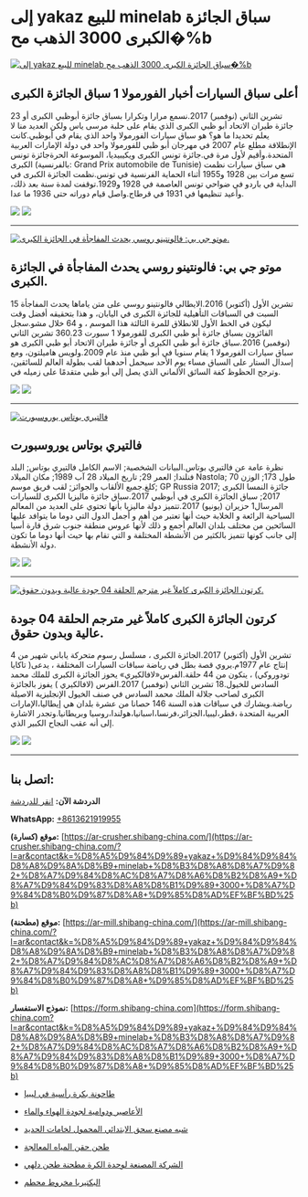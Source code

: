 # إلى yakaz للبيع minelab سباق الجائزة الكبرى 3000 الذهب مح�%b

<a href="https://swt.shibang-china.com/?l=ar&img&k=%D8%A5%D9%84%D9%89+yakaz+%D9%84%D9%84%D8%A8%D9%8A%D8%B9+minelab+%D8%B3%D8%A8%D8%A7%D9%82+%D8%A7%D9%84%D8%AC%D8%A7%D8%A6%D8%B2%D8%A9+%D8%A7%D9%84%D9%83%D8%A8%D8%B1%D9%89+3000+%D8%A7%D9%84%D8%B0%D9%87%D8%A8+%D9%85%D8%AD%EF%BF%BD%25b" target="_blank">![إلى yakaz للبيع minelab سباق الجائزة الكبرى 3000 الذهب مح�%b](http://static.shibang-china.com/all-800x300/501.jpg)</a>

## أعلى سباق السيارات أخبار الفورمولا 1 سباق الجائزة الكبرى
23 تشرين الثاني (نوفمبر) 2017.نسمع مرارا وتكرارا بسباق جائزة أبوظبي الكبرى أو جائزة طيران الاتحاد أبو ظبي الكبرى الذي يقام على حلبة مرسى ياس ولكن العديد منا لا يعلم تحديدا ما هو؟ هو سباق سيارات الفورمولا واحد الذي يقام في أبوظبي.كانت الإنطلاقة مطلع عام 2007 في مهرجان أبو ظبي للفورمولا واحد في دولة الإمارات العربية المتحدة.وأقيم لأول مرة في.جائزة تونس الكبرى ويكيبيديا، الموسوعة الحرةجائزة تونس الكبرى (بالفرنسية: Grand Prix automobile de Tunisie) هي سباق سيارات نظمت تسع مرات بين 1928 و1955 أثناء الحماية الفرنسية في تونس.نظمت الجائزة الكبرى في البداية في باردو في ضواحي تونس العاصمة في 1928 و1929.توقفت لمدة سنة بعد ذلك، وأعيد تنظيمها في 1931 في قرطاج.واصل قيام دوراته حتى 1936 ما عدا.


<a href="https://whatsapp.shibangsoft.com/WhatsApp.php" target="_blank" title="WhatsApp">![](http://static.shibang-china.com/icon/whatsapp.png)</a> <a href="https://swt.shibang-china.com/?l=ar&icon&k=%D8%A5%D9%84%D9%89+yakaz+%D9%84%D9%84%D8%A8%D9%8A%D8%B9+minelab+%D8%B3%D8%A8%D8%A7%D9%82+%D8%A7%D9%84%D8%AC%D8%A7%D8%A6%D8%B2%D8%A9+%D8%A7%D9%84%D9%83%D8%A8%D8%B1%D9%89+3000+%D8%A7%D9%84%D8%B0%D9%87%D8%A8+%D9%85%D8%AD%EF%BF%BD%25b" target="_blank">![](http://static.shibang-china.com/icon/chat-ar.png)</a>

---

<a href="https://swt.shibang-china.com/?l=ar&img&k=%D8%A5%D9%84%D9%89+yakaz+%D9%84%D9%84%D8%A8%D9%8A%D8%B9+minelab+%D8%B3%D8%A8%D8%A7%D9%82+%D8%A7%D9%84%D8%AC%D8%A7%D8%A6%D8%B2%D8%A9+%D8%A7%D9%84%D9%83%D8%A8%D8%B1%D9%89+3000+%D8%A7%D9%84%D8%B0%D9%87%D8%A8+%D9%85%D8%AD%EF%BF%BD%25b" target="_blank">![موتو جي بي: فالونتينو روسي يحدث المفاجأة في الجائزة الكبرى.](http://static.shibang-china.com/all-800x300/808.jpg)</a>

## موتو جي بي: فالونتينو روسي يحدث المفاجأة في الجائزة الكبرى.
15 تشرين الأول (أكتوبر) 2016.الايطالي فالونتينو روسي على متن ياماها يحدث المفاجأة السبت في السباقات التأهيلية للجائزة الكبرى في اليابان، و هذا بتحقيقه أفضل وقت ليكون في الخط الأول للانطلاق للمرة الثالثة هذا الموسم ، و 64 خلال مشو.سجل الفائزون بسباق جائزة أبو ظبي الكبرى للفورمولا 1 سبورت 360.23 تشرين الثاني (نوفمبر) 2016.سباق جائزة أبو ظبي الكبرى أو جائزة طيران الاتحاد أبو ظبي الكبرى هو سباق سيارات الفورمولا 1 يقام سنويا في أبو ظبي منذ عام 2009.ولويس هاميلتون، ومع إسدال الستار على السباق مساء يوم الأحد سيحمل أحدهما لقب بطولة العالم للسائقين، وترجح الحظوظ كفة السائق الألماني الذي يصل إلى أبو ظبي متقدمًا على زميله في.


<a href="https://whatsapp.shibangsoft.com/WhatsApp.php" target="_blank" title="WhatsApp">![](http://static.shibang-china.com/icon/whatsapp.png)</a> <a href="https://swt.shibang-china.com/?l=ar&icon&k=%D8%A5%D9%84%D9%89+yakaz+%D9%84%D9%84%D8%A8%D9%8A%D8%B9+minelab+%D8%B3%D8%A8%D8%A7%D9%82+%D8%A7%D9%84%D8%AC%D8%A7%D8%A6%D8%B2%D8%A9+%D8%A7%D9%84%D9%83%D8%A8%D8%B1%D9%89+3000+%D8%A7%D9%84%D8%B0%D9%87%D8%A8+%D9%85%D8%AD%EF%BF%BD%25b" target="_blank">![](http://static.shibang-china.com/icon/chat-ar.png)</a>

---

<a href="https://swt.shibang-china.com/?l=ar&img&k=%D8%A5%D9%84%D9%89+yakaz+%D9%84%D9%84%D8%A8%D9%8A%D8%B9+minelab+%D8%B3%D8%A8%D8%A7%D9%82+%D8%A7%D9%84%D8%AC%D8%A7%D8%A6%D8%B2%D8%A9+%D8%A7%D9%84%D9%83%D8%A8%D8%B1%D9%89+3000+%D8%A7%D9%84%D8%B0%D9%87%D8%A8+%D9%85%D8%AD%EF%BF%BD%25b" target="_blank">![فالتيري بوتاس يوروسبورت](http://static.shibang-china.com/all-800x300/966.jpg)</a>

## فالتيري بوتاس يوروسبورت
نظرة عامة عن فالتيري بوتاس.البيانات الشخصية; الاسم الكامل فالتيري بوتاس; البلد فنلندا; العمر 29; تاريخ الميلاد 28 آب 1989; مكان الميلاد Nastola; طول 173; الوزن 70 كلغ.جميع الألقاب والجوائز; لقب فريق موسم; GP Russia 2017; جائزة النمسا الكبرى 2017; سباق الجائزة الكبرى في أبوظبي 2017.سباق جائزة ماليزيا الكبرى للسيارات المرسال1 حزيران (يونيو) 2017.تتميز دولة ماليزيا بأنها تحتوي على العديد من المعالم السياحية الرائعة و الخلابة حيث أنها تعتبر من أهم و أجمل الدول التي دوما ما يتوافد عليها السائحين من مختلف بلدان العالم أجمع و ذلك لأنها عروس منطقة جنوب شرق قارة أسيا إلى جانب كونها تتميز بالكثير من الأنشطة المختلفة و التي تقام بها حيث أنها دوما ما تكون دولة الأنشطة.


<a href="https://whatsapp.shibangsoft.com/WhatsApp.php" target="_blank" title="WhatsApp">![](http://static.shibang-china.com/icon/whatsapp.png)</a> <a href="https://swt.shibang-china.com/?l=ar&icon&k=%D8%A5%D9%84%D9%89+yakaz+%D9%84%D9%84%D8%A8%D9%8A%D8%B9+minelab+%D8%B3%D8%A8%D8%A7%D9%82+%D8%A7%D9%84%D8%AC%D8%A7%D8%A6%D8%B2%D8%A9+%D8%A7%D9%84%D9%83%D8%A8%D8%B1%D9%89+3000+%D8%A7%D9%84%D8%B0%D9%87%D8%A8+%D9%85%D8%AD%EF%BF%BD%25b" target="_blank">![](http://static.shibang-china.com/icon/chat-ar.png)</a>

---

<a href="https://swt.shibang-china.com/?l=ar&img&k=%D8%A5%D9%84%D9%89+yakaz+%D9%84%D9%84%D8%A8%D9%8A%D8%B9+minelab+%D8%B3%D8%A8%D8%A7%D9%82+%D8%A7%D9%84%D8%AC%D8%A7%D8%A6%D8%B2%D8%A9+%D8%A7%D9%84%D9%83%D8%A8%D8%B1%D9%89+3000+%D8%A7%D9%84%D8%B0%D9%87%D8%A8+%D9%85%D8%AD%EF%BF%BD%25b" target="_blank">![كرتون الجائزة الكبرى كاملاً غير مترجم الحلقة 04 جودة عالية وبدون حقوق.](http://static.shibang-china.com/all-800x300/233.jpg)</a>

## كرتون الجائزة الكبرى كاملاً غير مترجم الحلقة 04 جودة عالية وبدون حقوق.
4 تشرين الأول (أكتوبر) 2017.الجائزة الكبرى ، مسلسل رسوم متحركة ياباني شهير من إنتاج عام 1977م.يروي قصة بطل في رياضة سباقات السيارات المختلفة ، يدعى( تاكايا تودوروكي) ، يتكون من 44 حلقة.الفرس«لافالكيري» يحوز الجائزة الكبرى للملك محمد السادس للخيول.18 تشرين الثاني (نوفمبر) 2017.الفرس (لافالكيري ) يفوز بالجائزة الكبرى لصاحب جلالة الملك محمد السادس في صنف الخيول الإنجليزية الاصيلة رياضة.ويشارك في سباقات هذه السنة 146 حصانا من عشرة بلدان هي إيطاليا،الإمارات العربية المتحدة ،قطر،ليبيا،الجزائر،فرنسا،اسبانيا،هولندا،روسيا وبريطانيا.وتجدر الاشارة إلى أنه عقب النجاح الكبير الذي.


<a href="https://whatsapp.shibangsoft.com/WhatsApp.php" target="_blank" title="WhatsApp">![](http://static.shibang-china.com/icon/whatsapp.png)</a> <a href="https://swt.shibang-china.com/?l=ar&icon&k=%D8%A5%D9%84%D9%89+yakaz+%D9%84%D9%84%D8%A8%D9%8A%D8%B9+minelab+%D8%B3%D8%A8%D8%A7%D9%82+%D8%A7%D9%84%D8%AC%D8%A7%D8%A6%D8%B2%D8%A9+%D8%A7%D9%84%D9%83%D8%A8%D8%B1%D9%89+3000+%D8%A7%D9%84%D8%B0%D9%87%D8%A8+%D9%85%D8%AD%EF%BF%BD%25b" target="_blank">![](http://static.shibang-china.com/icon/chat-ar.png)</a>

---
## اتصل بنا:

**الدردشة الآن:** [انقر للدردشة](https://swt.shibang-china.com?l=ar&contact&k=%D8%A5%D9%84%D9%89+yakaz+%D9%84%D9%84%D8%A8%D9%8A%D8%B9+minelab+%D8%B3%D8%A8%D8%A7%D9%82+%D8%A7%D9%84%D8%AC%D8%A7%D8%A6%D8%B2%D8%A9+%D8%A7%D9%84%D9%83%D8%A8%D8%B1%D9%89+3000+%D8%A7%D9%84%D8%B0%D9%87%D8%A8+%D9%85%D8%AD%EF%BF%BD%25b)

**WhatsApp:**  [+8613621919955](https://whatsapp.shibangsoft.com/WhatsApp.php)

**موقع (كسارة):** [https://ar-crusher.shibang-china.com/](https://ar-crusher.shibang-china.com/?l=ar&contact&k=%D8%A5%D9%84%D9%89+yakaz+%D9%84%D9%84%D8%A8%D9%8A%D8%B9+minelab+%D8%B3%D8%A8%D8%A7%D9%82+%D8%A7%D9%84%D8%AC%D8%A7%D8%A6%D8%B2%D8%A9+%D8%A7%D9%84%D9%83%D8%A8%D8%B1%D9%89+3000+%D8%A7%D9%84%D8%B0%D9%87%D8%A8+%D9%85%D8%AD%EF%BF%BD%25b)

**موقع (مطحنة):** [https://ar-mill.shibang-china.com/](https://ar-mill.shibang-china.com/?l=ar&contact&k=%D8%A5%D9%84%D9%89+yakaz+%D9%84%D9%84%D8%A8%D9%8A%D8%B9+minelab+%D8%B3%D8%A8%D8%A7%D9%82+%D8%A7%D9%84%D8%AC%D8%A7%D8%A6%D8%B2%D8%A9+%D8%A7%D9%84%D9%83%D8%A8%D8%B1%D9%89+3000+%D8%A7%D9%84%D8%B0%D9%87%D8%A8+%D9%85%D8%AD%EF%BF%BD%25b)

**نموذج الاستفسار:** [https://form.shibang-china.com](https://form.shibang-china.com?l=ar&contact&k=%D8%A5%D9%84%D9%89+yakaz+%D9%84%D9%84%D8%A8%D9%8A%D8%B9+minelab+%D8%B3%D8%A8%D8%A7%D9%82+%D8%A7%D9%84%D8%AC%D8%A7%D8%A6%D8%B2%D8%A9+%D8%A7%D9%84%D9%83%D8%A8%D8%B1%D9%89+3000+%D8%A7%D9%84%D8%B0%D9%87%D8%A8+%D9%85%D8%AD%EF%BF%BD%25b)

* [طاحونة بكرة رأسية في ليبيا](../26/%D8%B7%D8%A7%D8%AD%D9%88%D9%86%D8%A9%20%D8%A8%D9%83%D8%B1%D8%A9%20%D8%B1%D8%A3%D8%B3%D9%8A%D8%A9%20%D9%81%D9%8A%20%D9%84%D9%8A%D8%A8%D9%8A%D8%A7.md)

* [الأعاصير ودوامية لجودة الهواء والماء](../29/%D8%A7%D9%84%D8%A3%D8%B9%D8%A7%D8%B5%D9%8A%D8%B1%20%D9%88%D8%AF%D9%88%D8%A7%D9%85%D9%8A%D8%A9%20%D9%84%D8%AC%D9%88%D8%AF%D8%A9%20%D8%A7%D9%84%D9%87%D9%88%D8%A7%D8%A1%20%D9%88%D8%A7%D9%84%D9%85%D8%A7%D8%A1.md)

* [شبه مصنع سحق الابتدائي المحمول لخامات الحديد](../28/%D8%B4%D8%A8%D9%87%20%D9%85%D8%B5%D9%86%D8%B9%20%D8%B3%D8%AD%D9%82%20%D8%A7%D9%84%D8%A7%D8%A8%D8%AA%D8%AF%D8%A7%D8%A6%D9%8A%20%D8%A7%D9%84%D9%85%D8%AD%D9%85%D9%88%D9%84%20%D9%84%D8%AE%D8%A7%D9%85%D8%A7%D8%AA%20%D8%A7%D9%84%D8%AD%D8%AF%D9%8A%D8%AF.md)

* [طحن حقن المياه المعالجة](../27/%D8%B7%D8%AD%D9%86%20%D8%AD%D9%82%D9%86%20%D8%A7%D9%84%D9%85%D9%8A%D8%A7%D9%87%20%D8%A7%D9%84%D9%85%D8%B9%D8%A7%D9%84%D8%AC%D8%A9.md)

* [الشركة المصنعة لوحدة الكرة مطحنة طحن دلهي](../29/%D8%A7%D9%84%D8%B4%D8%B1%D9%83%D8%A9%20%D8%A7%D9%84%D9%85%D8%B5%D9%86%D8%B9%D8%A9%20%D9%84%D9%88%D8%AD%D8%AF%D8%A9%20%D8%A7%D9%84%D9%83%D8%B1%D8%A9%20%D9%85%D8%B7%D8%AD%D9%86%D8%A9%20%D8%B7%D8%AD%D9%86%20%D8%AF%D9%84%D9%87%D9%8A.md)

* [البكتيريا مخروط محطم](../27/%D8%A7%D9%84%D8%A8%D9%83%D8%AA%D9%8A%D8%B1%D9%8A%D8%A7%20%D9%85%D8%AE%D8%B1%D9%88%D8%B7%20%D9%85%D8%AD%D8%B7%D9%85.md)